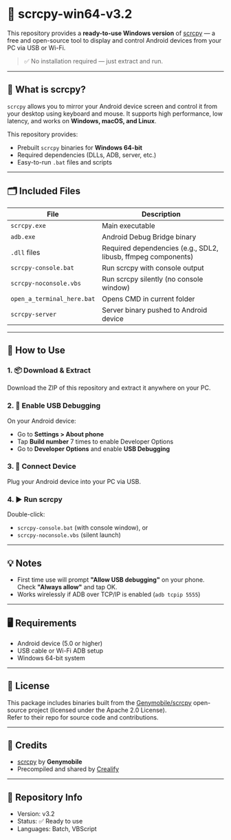# 📱 scrcpy-win64-v3.2

This repository provides a **ready-to-use Windows version** of [scrcpy](https://github.com/Genymobile/scrcpy) — a free and open-source tool to display and control Android devices from your PC via USB or Wi-Fi.

> ✅ No installation required — just extract and run.

---

## 🔧 What is scrcpy?

`scrcpy` allows you to mirror your Android device screen and control it from your desktop using keyboard and mouse. It supports high performance, low latency, and works on **Windows, macOS, and Linux**.

This repository provides:
- Prebuilt `scrcpy` binaries for **Windows 64-bit**
- Required dependencies (DLLs, ADB, server, etc.)
- Easy-to-run `.bat` files and scripts

---

## 🗂️ Included Files

| File | Description |
|------|-------------|
| `scrcpy.exe` | Main executable |
| `adb.exe` | Android Debug Bridge binary |
| `.dll` files | Required dependencies (e.g., SDL2, libusb, ffmpeg components) |
| `scrcpy-console.bat` | Run scrcpy with console output |
| `scrcpy-noconsole.vbs` | Run scrcpy silently (no console window) |
| `open_a_terminal_here.bat` | Opens CMD in current folder |
| `scrcpy-server` | Server binary pushed to Android device |

---

## 🚀 How to Use

### 1. 📦 Download & Extract

Download the ZIP of this repository and extract it anywhere on your PC.

### 2. 📱 Enable USB Debugging

On your Android device:
- Go to **Settings > About phone**
- Tap **Build number** 7 times to enable Developer Options
- Go to **Developer Options** and enable **USB Debugging**

### 3. 🔌 Connect Device

Plug your Android device into your PC via USB.

### 4. ▶️ Run scrcpy

Double-click:
- `scrcpy-console.bat` (with console window), or  
- `scrcpy-noconsole.vbs` (silent launch)

---

## 💡 Notes

- First time use will prompt **"Allow USB debugging"** on your phone. Check **"Always allow"** and tap OK.
- Works wirelessly if ADB over TCP/IP is enabled (`adb tcpip 5555`)

---

## 🖥️ Requirements

- Android device (5.0 or higher)
- USB cable or Wi-Fi ADB setup
- Windows 64-bit system

---

## 📜 License

This package includes binaries built from the [Genymobile/scrcpy](https://github.com/Genymobile/scrcpy) open-source project (licensed under the Apache 2.0 License).  
Refer to their repo for source code and contributions.

---

## 🙌 Credits

- [scrcpy](https://github.com/Genymobile/scrcpy) by **Genymobile**
- Precompiled and shared by [Crealify](https://github.com/Crealify)

---

## 📂 Repository Info

- Version: v3.2
- Status: ✅ Ready to use
- Languages: Batch, VBScript


